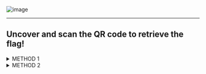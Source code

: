 ![image](https://user-images.githubusercontent.com/66912443/186401171-19392d4a-525c-46df-82c9-7e8e133c37e7.png)

____________________________________________________________________________________________________________________

## Uncover and scan the QR code to retrieve the flag!

<details>
<summary> METHOD 1 </summary>
  <p></p>
On starting the machine, we are sent to '/home/ubuntu/confidential/' presenting us with the PDF we need to extract the QR code from.
  <p></p>

![image](https://user-images.githubusercontent.com/66912443/186401405-b90598ea-9e6f-4d56-965c-1865d8b6f6d7.png)

As we know the QR code is hidden within the pdf, it only makes sense to find a tool that makes this possible. Unfortunately for this box access is denied on installing any tools to help so we must move the file out from this VM into another, or your own device to make the use of tools possible.

The first step would be to create a netcat session that will listen and transmit the file:

``` nc -lvnp 2000 < Repdf.pdf ```

![image](https://user-images.githubusercontent.com/66912443/186407875-551c6578-3dc6-4403-bce6-174f63e070e6.png)

On the attacker machine, we then setup another netcat session to accept the file. As seen below the file has been accepted and now sits in the current working directory on the attack machine.

``` nc [source ip] 2000 > examine.pdf ```

![image](https://user-images.githubusercontent.com/66912443/186408034-6b45036a-256c-4826-ae39-d9091caa1db9.png)

Next is to extract the images. For this example I will be using 'pdfimages' with the following command:

``` pdfimages examine.pdf image ```

This will rip the images from the PDF and name them starting with 'image'. As you can see in the picture below this has outputted 3 files. Two of these files are the warning sign seen in the earlier PDF. However, the third image shows off just the pdf message without the covering!

![image](https://user-images.githubusercontent.com/66912443/186410070-cb88df30-5f9a-4f2a-90c1-463743b9fb7c.png)


From this point on you can scan the file using any QR code scanner and find the flag! If you scan with phone its best to copy it and send it to youself as its a long complicated string of characters.

____________________________________________________________________________________________________________________  

</details>

<details>
<summary> METHOD 2 </summary>
  <p></p>
By right clicking the image and chosing 'Save Image As' you can skip all the fuss as this saves the file without the red warning label.

![image](https://user-images.githubusercontent.com/66912443/186406652-36e85cea-fccc-4c2d-92f8-a5e4694eb498.png)

From this point on you can scan the file using any QR code scanner and find the flag! If you scan with phone its best to copy it and send it to youself as its a long complicated string of characters.

____________________________________________________________________________________________________________________

</details>







